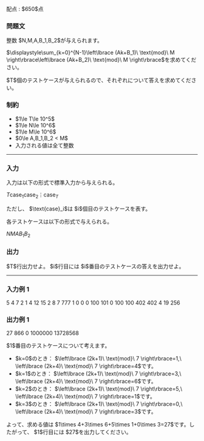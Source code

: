
<div>

<span>

<span>

<p>
配点 : $650$点
</p>

<div>

<section>

### **問題文**

<p>
整数 $N,M,A,B_1,B_2$が与えられます。
</p>

<p>
$\displaystyle\sum_{k=0}^{N-1}\left\lbrace (Ak+B_1)\ \text{mod}\ M \right\rbrace\left\lbrace (Ak+B_2)\ \text{mod}\ M \right\rbrace$を求めてください。
</p>

<p>
$T$個のテストケースが与えられるので、それぞれについて答えを求めてください。
</p>

</section>

</div>

<div>

<section>

### **制約**

<ul>

<li>
$1\le T\le 10^5$
</li>

<li>
$1\le N\le 10^6$
</li>

<li>
$1\le M\le 10^6$
</li>

<li>
$0\le A,B_1,B_2 < M$
</li>

<li>
入力される値は全て整数
</li>

</ul>

</section>

</div>

---

<div>

<div>

<section>

### **入力**

<p>
入力は以下の形式で標準入力から与えられる。
</p>

<div>

$T$$\text{case}_1$$\text{case}_2$$\vdots$$\text{case}_T$
</div>

<p>
ただし、 $\text{case}_i$は $i$個目のテストケースを表す。
</p>

<p>
各テストケースは以下の形式で与えられる。
</p>

<div>

$N$$M$$A$$B_1$$B_2$
</div>

</section>

</div>

<div>

<section>

### **出力**

<p>
$T$行出力せよ。 $i$行目には $i$番目のテストケースの答えを出力せよ。
</p>

</section>

</div>

</div>

---

<div>

<section>

### **入力例 1**

<div>

5
4 7 2 1 4
12 15 2 8 7
777 1 0 0 0
100 101 0 100 100
402 402 4 19 256

</div>

</section>

</div>

<div>

<section>

### **出力例 1**

<div>

27
866
0
1000000
13728568

</div>

<p>
$1$番目のテストケースについて考えます。
</p>

<ul>

<li>
$k=0$のとき： $\left\lbrace (2k+1)\ \text{mod}\ 7 \right\rbrace=1,\ \left\lbrace (2k+4)\ \text{mod}\ 7 \right\rbrace=4$です。
</li>

<li>
$k=1$のとき： $\left\lbrace (2k+1)\ \text{mod}\ 7 \right\rbrace=3,\ \left\lbrace (2k+4)\ \text{mod}\ 7 \right\rbrace=6$です。
</li>

<li>
$k=2$のとき： $\left\lbrace (2k+1)\ \text{mod}\ 7 \right\rbrace=5,\ \left\lbrace (2k+4)\ \text{mod}\ 7 \right\rbrace=1$です。
</li>

<li>
$k=3$のとき： $\left\lbrace (2k+1)\ \text{mod}\ 7 \right\rbrace=0,\ \left\lbrace (2k+4)\ \text{mod}\ 7 \right\rbrace=3$です。
</li>

</ul>

<p>
よって、求める値は $1\times 4+3\times 6+5\times 1+0\times 3=27$です。したがって、 $1$行目には $27$を出力してください。
</p>

</section>

</div>

</span>

</span>

</div>
